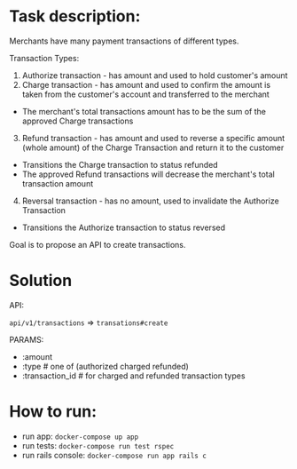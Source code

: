 <h1>Task description:</h1>

Merchants have many payment transactions of different types.

Transaction Types:
1. Authorize transaction - has amount and used to hold customer's amount
2. Charge transaction - has amount and used to confirm the amount is taken from the customer's account and transferred to the merchant
* The merchant's total transactions amount has to be the sum of the approved Charge transactions
3. Refund transaction - has amount and used to reverse a specific amount (whole amount) of the Charge Transaction and return it to the customer
* Transitions the Charge transaction to status refunded
* The approved Refund transactions will decrease the merchant's total transaction amount
4. Reversal transaction - has no amount, used to invalidate the Authorize Transaction
* Transitions the Authorize transaction to status reversed

Goal is to propose an API to create transactions.

<h1>Solution</h1>

API:

`api/v1/transactions` => `transations#create`

PARAMS:

* :amount
* :type # one of (authorized charged refunded)
* :transaction_id # for charged and refunded transaction types 

<h1>How to run:</h1>

* run app: `docker-compose up app`
* run tests: `docker-compose run test rspec`
* run rails console: `docker-compose run app rails c`

